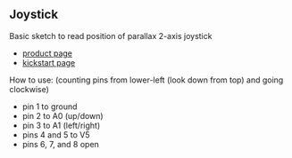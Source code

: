 ## Joystick

Basic sketch to read position of parallax 2-axis joystick
- [product page](https://www.parallax.com/product/27800)
- [kickstart page](http://learn.parallax.com/KickStart/27800)
  
How to use:
(counting pins from lower-left (look down from top) and going clockwise)
- pin 1 to ground
- pin 2 to A0 (up/down)
- pin 3 to A1 (left/right)
- pins 4 and 5 to V5
- pins 6, 7, and 8 open
